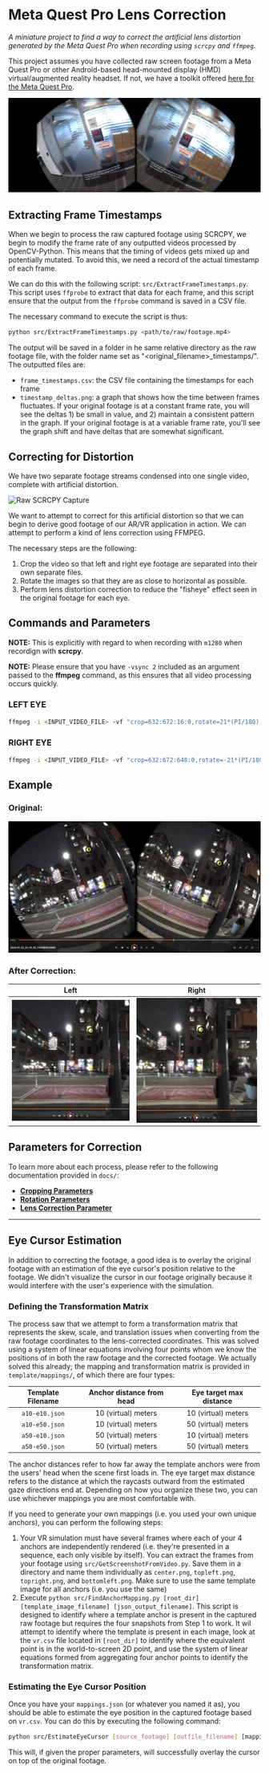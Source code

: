 # Meta Quest Pro Lens Correction

_A miniature project to find a way to correct the artificial lens distortion generated by the Meta Quest Pro when recording using `scrcpy` and `ffmpeg`._

This project assumes you have collected raw screen footage from a Meta Quest Pro or other Android-based head-mounted display (HMD) virtual/augmented reality headset. If not, we have a toolkit offered [here for the Meta Quest Pro](git@github.com:SimpleDevs-AR-VR/Meta-Quest-Pro-SCRCPY.git).

[![Watch the video](./docs/captured_footage.png)](https://youtu.be/zhfMPfGJFuc)

## Extracting Frame Timestamps

When we begin to process the raw captured footage using SCRCPY, we begin to modify the frame rate of any outputted videos processed by OpenCV-Python. This means that the timing of videos gets mixed up and potentially mutated. To avoid this, we need a record of the actual timestamp of each frame.

We can do this with the following script: `src/ExtractFrameTimestamps.py`. This script uses `ffprobe` to extract that data for each frame, and this script ensure that the output from the `ffprobe` command is saved in a CSV file.

The necessary command to execute the script is thus:

````bash
python src/ExtractFrameTimestamps.py <path/to/raw/footage.mp4>
````

The output will be saved in a folder in he same relative directory as the raw footage file, with the folder name set as "<original_filename>_timestamps/". The outputted files are:

* `frame_timestamps.csv`: the CSV file containing the timestamps for each frame
* `timestamp_deltas.png`: a graph that shows how the time between frames fluctuates. If your original footage is at a constant frame rate, you will see the deltas 1) be small in value, and 2) maintain a consistent pattern in the graph. If your original footage is at a variable frame rate, you'll see the graph shift and have deltas that are somewhat significant.

## Correcting for Distortion

We have two separate footage streams condensed into one single video, complete with artificial distortion.

![Raw SCRCPY Capture](./docs/raw_scrcpy_capture.png)

We want to attempt to correct for this artificial distortion so that we can begin to derive good footage of our AR/VR application in action. We can attempt to perform a kind of lens correction using FFMPEG.

The necessary steps are the following:

1. Crop the video so that left and right eye footage are separated into their own separate files.
2. Rotate the images so that they are as close to horizontal as possible.
3. Perform lens distortion correction to reduce the "fisheye" effect seen in the original footage for each eye.

## Commands and Parameters

**NOTE:** This is explicitly with regard to when recording with `m1280` when recordign with **scrcpy**.

**NOTE:** Please ensure that you have `-vsync 2` included as an argument passed to the **ffmpeg** command, as this ensures that all video processing occurs quickly.

### LEFT EYE

````bash
ffmpeg -i <INPUT_VIDEO_FILE> -vf "crop=632:672:16:0,rotate=21*(PI/180),lenscorrection=cx=0.57:cy=0.51:k1=-0.48:k2=0.2" -vsync 2 <OUTPUT_VIDEO_FILE>.mp4
````

### RIGHT EYE

````bash
ffmpeg -i <INPUT_VIDEO_FILE> -vf "crop=632:672:648:0,rotate=-21*(PI/180),lenscorrection=cx=0.43:cy=0.51:k1=-0.48:k2=0.2" -vsync 2 <OUTPUT_VIDEO_FILE>.mp
````

## Example

### Original:

![Original Source - approx 6:15](./docs/example_original.png)

### After Correction:

|Left|Right|
|:-:|:-:|
|![Left Eye - approx. 6:15](./docs/example_left.png)|![Right Eye - approx. 6:15](./docs/example_right.png)|

## Parameters for Correction

To learn more about each process, please refer to the following documentation provided in `docs/`:

* [**Cropping Parameters**](./docs/CROPPING.md)
* [**Rotation Parameters**](./docs/ROTATION.md)
* [**Lens Correction Parameter**](./docs/LENS_CORRECTION.md)

---

## Eye Cursor Estimation

In addition to correcting the footage, a good idea is to overlay the original footage with an estimation of the eye cursor's position relative to the footage. We didn't visualize the cursor in our footage originally because it would interfere with the user's experience with the simulation.

### Defining the Transformation Matrix

The process saw that we attempt to form a transformation matrix that represents the skew, scale, and translation issues when converting from the raw footage coordinates to the lens-corrected coordinates. This was solved using a system of linear equations involving four points whom we know the positions of in both the raw footage and the corrected footage. We actually solved this already; the mapping and transformation matrix is provided in `template/mappings/`, of which there are four types:

|Template Filename|Anchor distance from head|Eye target max distance|
|:-:|:-:|:-:|
|`a10-e10.json`|10 (virtual) meters|10 (virtual) meters|
|`a10-e50.json`|10 (virtual) meters|50 (virtual) meters|
|`a50-e10.json`|50 (virtual) meters|10 (virtual) meters|
|`a50-e50.json`|50 (virtual) meters|50 (virtual) meters|

The anchor distances refer to how far away the template anchors were from the users' head when the scene first loads in. The eye target max distance refers to the distance at which the raycasts outward from the estimated gaze directions end at. Depending on how you organize these two, you can use whichever mappings you are most comfortable with.

If you need to generate your own mappings (i.e. you used your own unique anchors), you can perform the following steps:

1. Your VR simulation must have several frames where each of your 4 anchors are independently rendered (i.e. they're presented in a sequence, each only visible by itself). You can extract the frames from your footage using `src/GetScreenshotFromVideo.py`. Save them in a directory and name them individually as `center.png`, `topleft.png`, `topright.png`, and `bottomleft.png`. Make sure to use the same template image for all anchors (i.e. you use the same)
2. Execute `python src/FindAnchorMapping.py [root_dir] [template_image_filename] [json_output_filename]`. This script is designed to identify where a template anchor is present in the captured raw footage but requires the four snapshots from Step 1 to work. It wil attempt to identify where the template is present in each image, look at the `vr.csv` file located in `[root_dir]` to identify where the equivalent point is in the world-to-screen 2D point, and use the system of linear equations formed from aggregating four anchor points to identify the transformation matrix.

### Estimating the Eye Cursor Position

Once you have your `mappings.json` (or whatever you named it as), you should be able to estimate the eye position in the captured footage based on `vr.csv`. You can do this by executing the following command:

````bash
python src/EstimateEyeCursor [source_footage] [outfile_filename] [mapping file] [vr.csv] [start_timestamp (sec)]
````

This will, if given the proper parameters, will successfully overlay the cursor on top of the original footage.